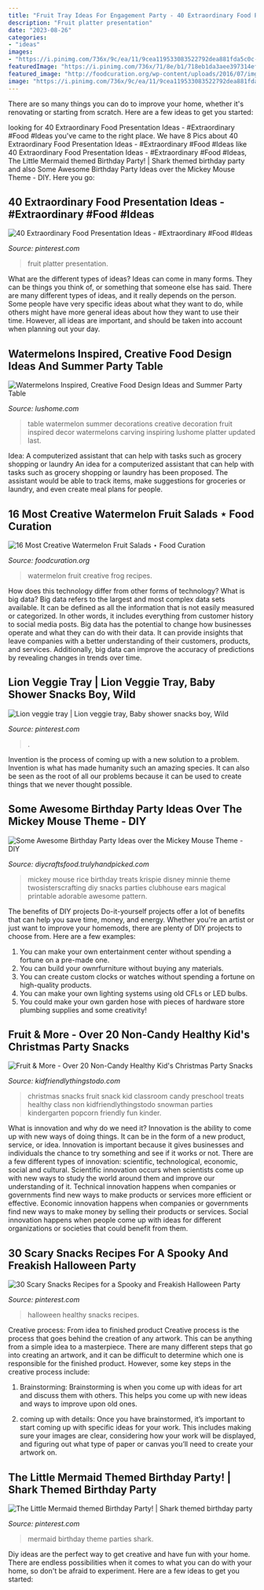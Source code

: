 ```yaml
---
title: "Fruit Tray Ideas For Engagement Party - 40 Extraordinary Food Presentation Ideas"
description: "Fruit platter presentation"
date: "2023-08-26"
categories:
- "ideas"
images:
- "https://i.pinimg.com/736x/9c/ea/11/9cea119533083522792dea881fda5c0c--mermaid-party-food-mermaid-parties.jpg"
featuredImage: "https://i.pinimg.com/736x/71/8e/b1/718eb1da3aee397314ef05292960c4aa.jpg"
featured_image: "http://foodcuration.org/wp-content/uploads/2016/07/img_3446-683x1024.jpg"
image: "https://i.pinimg.com/736x/9c/ea/11/9cea119533083522792dea881fda5c0c--mermaid-party-food-mermaid-parties.jpg"
---
```



There are so many things you can do to improve your home, whether it's renovating or starting from scratch. Here are a few ideas to get you started:

	

		
looking for 40 Extraordinary Food Presentation Ideas - #Extraordinary #Food #Ideas you've came to the right place. We have 8 Pics about 40 Extraordinary Food Presentation Ideas - #Extraordinary #Food #Ideas like 40 Extraordinary Food Presentation Ideas - #Extraordinary #Food #Ideas, The Little Mermaid themed Birthday Party! | Shark themed birthday party and also Some Awesome Birthday Party Ideas over the Mickey Mouse Theme - DIY. Here you go:
		
    
## 40 Extraordinary Food Presentation Ideas - #Extraordinary #Food #Ideas

<img loading=lazy src="https://i.pinimg.com/736x/71/8e/b1/718eb1da3aee397314ef05292960c4aa.jpg" onerror="this.onerror=null;this.src='https://tse3.mm.bing.net/th?id=OIP.mHQxZ_5Mx6yVS56ox3tXOAHaKj&amp;pid=15.1';" alt="40 Extraordinary Food Presentation Ideas - #Extraordinary #Food #Ideas">

_Source: pinterest.com_

>fruit platter presentation. 

	

What are the different types of ideas?
Ideas can come in many forms. They can be things you think of, or something that someone else has said. There are many different types of ideas, and it really depends on the person. Some people have very specific ideas about what they want to do, while others might have more general ideas about how they want to use their time. However, all ideas are important, and should be taken into account when planning out your day.

    
## Watermelons Inspired, Creative Food Design Ideas And Summer Party Table

<img loading=lazy src="https://www.lushome.com/wp-content/uploads/2013/07/food-decoration-design-ideas-watermelon-table-decorations-19.jpg" onerror="this.onerror=null;this.src='https://tse4.mm.bing.net/th?id=OIP.I13dJX60JIDIiAqP6Bx7kQHaF1&amp;pid=15.1';" alt="Watermelons Inspired, Creative Food Design Ideas and Summer Party Table">

_Source: lushome.com_

>table watermelon summer decorations creative decoration fruit inspired decor watermelons carving inspiring lushome platter updated last. 

	

Idea: A computerized assistant that can help with tasks such as grocery shopping or laundry
An idea for a computerized assistant that can help with tasks such as grocery shopping or laundry has been proposed. The assistant would be able to track items, make suggestions for groceries or laundry, and even create meal plans for people.

    
## 16 Most Creative Watermelon Fruit Salads ⋆ Food Curation

<img loading=lazy src="http://foodcuration.org/wp-content/uploads/2016/07/img_3446-683x1024.jpg" onerror="this.onerror=null;this.src='https://tse2.mm.bing.net/th?id=OIP.xiR1zqHYaHi-divp46IVDgHaLG&amp;pid=15.1';" alt="16 Most Creative Watermelon Fruit Salads ⋆ Food Curation">

_Source: foodcuration.org_

>watermelon fruit creative frog recipes. 

	

How does this technology differ from other forms of technology?
What is big data? Big data refers to the largest and most complex data sets available. It can be defined as all the information that is not easily measured or categorized. In other words, it includes everything from customer history to social media posts.
Big data has the potential to change how businesses operate and what they can do with their data. It can provide insights that leave companies with a better understanding of their customers, products, and services. Additionally, big data can improve the accuracy of predictions by revealing changes in trends over time.

    
## Lion Veggie Tray | Lion Veggie Tray, Baby Shower Snacks Boy, Wild

<img loading=lazy src="https://i.pinimg.com/736x/ba/a4/4b/baa44b043cf7bfd02e5e7fe6ccb666ed.jpg" onerror="this.onerror=null;this.src='https://tse3.mm.bing.net/th?id=OIP.WylETm_S0SEYSx8Sj2F7uwHaJ8&amp;pid=15.1';" alt="Lion veggie tray | Lion veggie tray, Baby shower snacks boy, Wild">

_Source: pinterest.com_

>. 

	

Invention is the process of coming up with a new solution to a problem. Invention is what has made humanity such an amazing species. It can also be seen as the root of all our problems because it can be used to create things that we never thought possible.

    
## Some Awesome Birthday Party Ideas Over The Mickey Mouse Theme - DIY

<img loading=lazy src="http://diycraftsfood.trulyhandpicked.com/wp-content/uploads/2016/06/mickey-mouse-birthday-cake_c5.jpg" onerror="this.onerror=null;this.src='https://tse2.mm.bing.net/th?id=OIP.UjQDnGQ7jQ1xkLjTxrQI5wHaPP&amp;pid=15.1';" alt="Some Awesome Birthday Party Ideas over the Mickey Mouse Theme - DIY">

_Source: diycraftsfood.trulyhandpicked.com_

>mickey mouse rice birthday treats krispie disney minnie theme twosisterscrafting diy snacks parties clubhouse ears magical printable adorable awesome pattern. 

	

The benefits of DIY projects
Do-it-yourself projects offer a lot of benefits that can help you save time, money, and energy. Whether you're an artist or just want to improve your homemods, there are plenty of DIY projects to choose from. Here are a few examples: 
1. You can make your own entertainment center without spending a fortune on a pre-made one. 
2. You can build your ownrfurniture without buying any materials. 
3. You can create custom clocks or watches without spending a fortune on high-quality products. 
4. You can make your own lighting systems using old CFLs or LED bulbs. 
5. You could make your own garden hose with pieces of hardware store plumbing supplies and some creativity!

    
## Fruit &amp; More - Over 20 Non-Candy Healthy Kid&#039;s Christmas Party Snacks

<img loading=lazy src="https://i0.wp.com/kidfriendlythingstodo.com/wp-content/uploads/2014/12/fruit-christ-10.jpg" onerror="this.onerror=null;this.src='https://tse4.mm.bing.net/th?id=OIP.mWrEOuZ_k5UVQVln8kU6pAAAAA&amp;pid=15.1';" alt="Fruit &amp; More - Over 20 Non-Candy Healthy Kid&#039;s Christmas Party Snacks">

_Source: kidfriendlythingstodo.com_

>christmas snacks fruit snack kid classroom candy preschool treats healthy class non kidfriendlythingstodo snowman parties kindergarten popcorn friendly fun kinder. 

	

What is innovation and why do we need it?
Innovation is the ability to come up with new ways of doing things. It can be in the form of a new product, service, or idea. Innovation is important because it gives businesses and individuals the chance to try something and see if it works or not.
There are a few different types of innovation: scientific, technological, economic, social and cultural. Scientific innovation occurs when scientists come up with new ways to study the world around them and improve our understanding of it. Technical innovation happens when companies or governments find new ways to make products or services more efficient or effective. Economic innovation happens when companies or governments find new ways to make money by selling their products or services. Social innovation happens when people come up with ideas for different organizations or societies that could benefit from them.

    
## 30 Scary Snacks Recipes For A Spooky And Freakish Halloween Party

<img loading=lazy src="https://i.pinimg.com/736x/21/c8/33/21c83360ef5e7fdc64016b84b91735c0.jpg" onerror="this.onerror=null;this.src='https://tse3.mm.bing.net/th?id=OIP.p5y12w5GkREboZHMB9nxEAHaLG&amp;pid=15.1';" alt="30 Scary Snacks Recipes for a Spooky and Freakish Halloween Party">

_Source: pinterest.com_

>halloween healthy snacks recipes. 

	

Creative process: From idea to finished product
Creative process is the process that goes behind the creation of any artwork. This can be anything from a simple idea to a masterpiece. There are many different steps that go into creating an artwork, and it can be difficult to determine which one is responsible for the finished product. However, some key steps in the creative process include:
1. Brainstorming: Brainstorming is when you come up with ideas for art and discuss them with others. This helps you come up with new ideas and ways to improve upon old ones.

2. coming up with details: Once you have brainstormed, it’s important to start coming up with specific ideas for your work. This includes making sure your images are clear, considering how your work will be displayed, and figuring out what type of paper or canvas you’ll need to create your artwork on.

    
## The Little Mermaid Themed Birthday Party! | Shark Themed Birthday Party

<img loading=lazy src="https://i.pinimg.com/736x/9c/ea/11/9cea119533083522792dea881fda5c0c--mermaid-party-food-mermaid-parties.jpg" onerror="this.onerror=null;this.src='https://tse1.mm.bing.net/th?id=OIP.8FnS9EeB05Ashu82LYjJugHaJ3&amp;pid=15.1';" alt="The Little Mermaid themed Birthday Party! | Shark themed birthday party">

_Source: pinterest.com_

>mermaid birthday theme parties shark. 

	

Diy ideas are the perfect way to get creative and have fun with your home. There are endless possibilities when it comes to what you can do with your home, so don't be afraid to experiment. Here are a few ideas to get you started:

